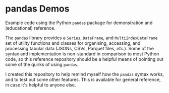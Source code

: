 # pandas Demos

Example code using the Python `pandas` package for demonstration and (educational) reference.

The `pandas` library provides a `Series`, `DataFrame`, and `MultiIndexDataFrame` set of utility functions and classes for organising, accessing, and processing tabular data (JSONs, CSVs, Parquet files, _etc._). Some of the syntax and implementation is non-standard in comparison to most Python code, so this reference repository should be a helpful means of pointing out some of the quirks of using `pandas`.

I created this repository to help remind myself how the `pandas` syntax works, and to test out some other features. This is available for general reference, in case it's helpful to anyone else.

